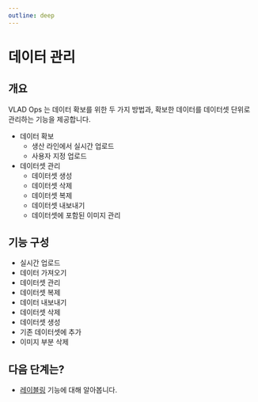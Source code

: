 ```yaml
---
outline: deep
---
```


# 데이터 관리


## 개요
VLAD Ops 는 데이터 확보를 위한 두 가지 방법과, 확보한 데이터를 데이터셋 단위로 관리하는 기능을 제공합니다.  
- 데이터 확보
  - 생산 라인에서 실시간 업로드
  - 사용자 지정 업로드
- 데이터셋 관리
  - 데이터셋 생성
  - 데이터셋 삭제
  - 데이터셋 복제
  - 데이터셋 내보내기
  - 데이터셋에 포함된 이미지 관리


## 기능 구성
- 실시간 업로드  
- 데이터 가져오기  
- 데이터셋 관리  
- 데이터셋 복제  
- 데이터 내보내기  
- 데이터셋 삭제  
- 데이터셋 생성  
- 기존 데이터셋에 추가  
- 이미지 부분 삭제  


## 다음 단계는?
- [레이블링](./intro-labeling) 기능에 대해 알아봅니다.
